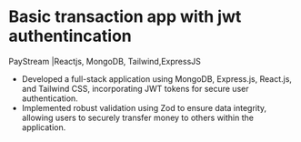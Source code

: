 # Basic transaction app with jwt authentincation
PayStream |Reactjs, MongoDB, Tailwind,ExpressJS 

* Developed a full-stack application using MongoDB, Express.js, React.js, and Tailwind CSS, incorporating
JWT tokens for secure user authentication.
* Implemented robust validation using Zod to ensure data integrity, allowing users to securely transfer money
to others within the application.
